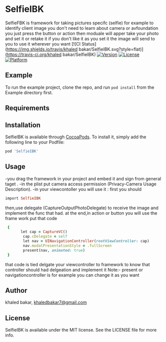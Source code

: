 # SelfieIBK
SelfieFBK is framework for taking pictures specifc (selfie) 
for example to identify client image 
you don't need to learn about camera or avfoundation you just press the button or action 
then moduale will apper take your photo and set it or retake it if you don't like it as you set it the image will send to you
to use it wherever you want
[![CI Status](https://img.shields.io/travis/khaled bakar/SelfieIBK.svg?style=flat)](https://travis-ci.org/khaled bakar/SelfieIBK)
[![Version](https://img.shields.io/cocoapods/v/SelfieIBK.svg?style=flat)](https://cocoapods.org/pods/SelfieIBK)
[![License](https://img.shields.io/cocoapods/l/SelfieIBK.svg?style=flat)](https://cocoapods.org/pods/SelfieIBK)
[![Platform](https://img.shields.io/cocoapods/p/SelfieIBK.svg?style=flat)](https://cocoapods.org/pods/SelfieIBK)

## Example

To run the example project, clone the repo, and run `pod install` from the Example directory first.

## Requirements

## Installation

SelfieIBK is available through [CocoaPods](https://cocoapods.org). To install
it, simply add the following line to your Podfile:

```ruby
pod 'SelfieIBK'
```
## Usage
-you drag the framework in your project and embed it and sign from general taget .
-in the plist put camera access permission (Privacy-Camera Usage Description).
-in your viewcontoller you will use it : 
first you should 
```ruby
import SelfieIBK
```
then,use delegate (CaptureOutputPhotoDelegate) to receive the image and implement the func that had.
at the end,in action or button you will use the frame work put that code 
```ruby
 { 
       let cap = CaptureVC()
        cap.cDelegate = self
        let nav = UINavigationController(rootViewController: cap)
        nav.modalPresentationStyle = .fullScreen
        present(nav, animated: true)
 }
```
that code is tied delgate your viewcontroller to framework to know that controller should had delgeation and implement it
Note:-
present or navigationcontroller is for example you can change it as you want


## Author

khaled bakar, khaledbakar7@gmail.com

## License

SelfieIBK is available under the MIT license. See the LICENSE file for more info.
